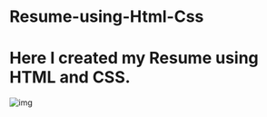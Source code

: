# Resume-using-Html-Css
# Here I created my Resume using HTML and CSS.
![img](https://user-images.githubusercontent.com/61145586/131245250-87208f4d-1af0-4238-8e3f-8930c796fc5c.JPG)

